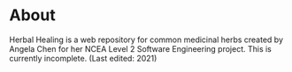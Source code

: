 # About
Herbal Healing is a web repository for common medicinal herbs created by Angela Chen for her NCEA Level 2 Software Engineering project. This is currently incomplete. (Last edited: 2021)
